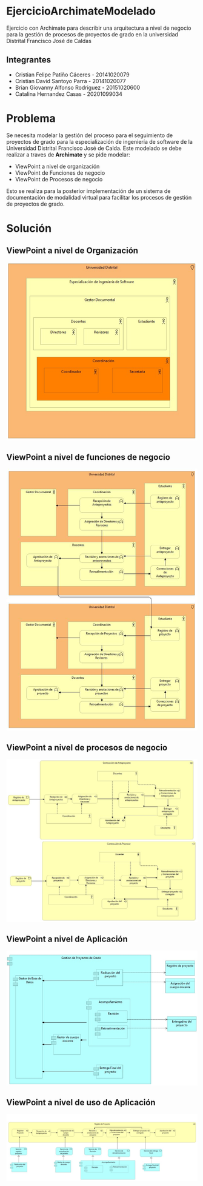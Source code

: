 # EjercicioArchimateModelado
Ejercicio con Archimate para describir una arquitectura a nivel de negocio para la gestión de procesos de proyectos de grado en la universidad Distrital Francisco José de Caldas 

## Integrantes

- Cristian Felipe Patiño Cáceres - 20141020079
- Cristian David Santoyo Parra - 20141020077
- Brian Giovanny Alfonso Rodriguez - 20151020600
- Catalina Hernandez Casas - 20201099034

# Problema

Se necesita modelar la gestión del proceso para el seguimiento de proyectos de grado para la especialización de ingeniería de software de la Universidad Distrital Francisco José de Calda. Este modelado se debe realizar a traves de **Archimate** y se pide modelar:

* ViewPoint a nivel de organización
* ViewPoint de Funciones de negocio
* ViewPoint de Procesos de negocio

Esto se realiza para la posterior implementación de un sistema de documentación de modalidad virtual para facilitar los procesos de gestión de proyectos de grado.

# Solución

## ViewPoint a nivel de Organización

<div align='center'>
    <img  src='./resources/ViewPoint_Organizacional.jpeg'>
    <p></p>
</div>

## ViewPoint a nivel de funciones de negocio

<div align='center'>
    <img  src='./resources/ViewPoint_Business_Function.jpeg'>
    <p></p>
</div>

## ViewPoint a nivel de procesos de negocio

<div align='center'>
    <img  src='./resources/ViewPoint_Business_Process.jpeg'>
    <p></p>
</div>

## ViewPoint a nivel de Aplicación

<div align='center'>
    <img  src='./resources/ViewPoint_Aplication.jpg'>
    <p></p>
</div>

## ViewPoint a nivel de uso de Aplicación

<div align='center'>
    <img  src='./resources/ViewPoint_Aplication_Use.jpeg'>
    <p></p>
</div>

